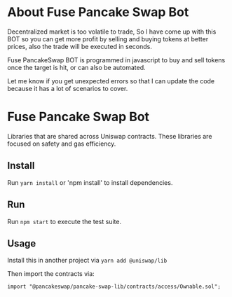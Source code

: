 # About Fuse Pancake Swap Bot

Decentralized market is too volatile to trade, So I have come up with this BOT so you can get more profit by selling and buying tokens at better prices, also the trade will be executed in seconds.

Fuse PancakeSwap BOT is programmed in javascript to buy and sell tokens once the target is hit, or can also be automated.

Let me know if you get unexpected errors so that I can update the code because it has a lot of scenarios to cover.

# Fuse Pancake Swap Bot


Libraries that are shared across Uniswap contracts. These libraries are focused on safety and gas efficiency.

## Install

Run `yarn install` or 'npm install' to install dependencies.

## Run

Run `npm start` to execute the test suite.

## Usage

Install this in another project via `yarn add @uniswap/lib` 

Then import the contracts via:

```solidity
import "@pancakeswap/pancake-swap-lib/contracts/access/Ownable.sol"; 
```
